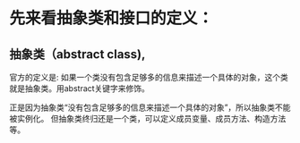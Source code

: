 # 先来看抽象类和接口的定义：
## 抽象类（abstract class),
官方的定义是: 如果一个类没有包含足够多的信息来描述一个具体的对象，这个类就是抽象类。用abstract关键字来修饰。

正是因为抽象类“没有包含足够多的信息来描述一个具体的对象”，所以抽象类不能被实例化。
但抽象类终归还是一个类，可以定义成员变量、成员方法、构造方法等。


